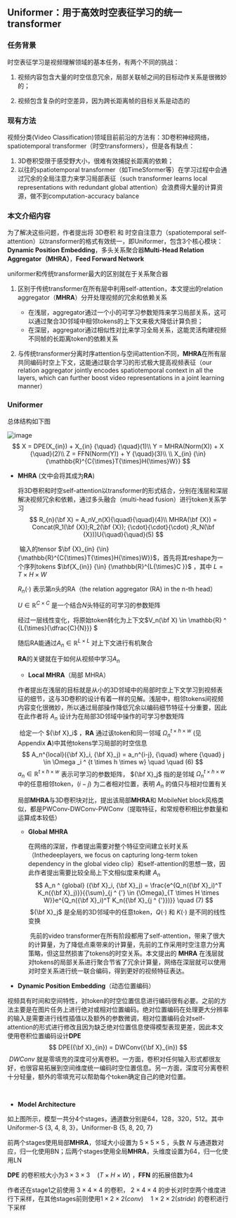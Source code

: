 ## **Uniformer：用于高效时空表征学习的统一transformer**



### **任务背景**

时空表征学习是视频理解领域的基本任务，有两个不同的挑战：

1. 视频内容包含大量的时空信息冗余，局部关联帧之间的目标动作关系是很微妙的；

2. 视频包含复杂的时空差异，因为跨长距离帧的目标关系是动态的



### **现有方法**

视频分类(Video Classification)领域目前前沿的方法有：3D卷积神经网络，spatiotemporal transformer（时空transformers），但是各有缺点：

1. 3D卷积受限于感受野大小，很难有效捕捉长距离的依赖；
2. 以往的spatiotemporal transformer（如TimeSformer等）在学习过程中会通过冗余的全局注意力来学习局部表征（such transformer learns local representations with redundant global attention）会浪费得大量的计算资源，做不到computation-accuracy balance



### **本文介绍内容**

为了解决这些问题，作者提出将 3D卷积 和 时空自注意力（spatiotemporal self-attention）以transformer的格式有效统一，即Uniformer，包含3个核心模块：**Dynamic Position Embedding**，多头关系聚合器**Multi-Head Relation Aggregator（MHRA）**，**Feed Forward Network**



uniformer和传统transformer最大的区别就在于关系聚合器

1. 区别于传统transformer在所有层中利用self-attention，本文提出的relation aggregator（**MHRA**）分开处理视频的冗余和依赖关系
   - 在浅层，aggregator通过一个小的可学习参数矩阵来学习局部关系，这可以通过聚合3D邻域中相邻tokens的上下文来极大降低计算负担；
   - 在深层，aggregator通过相似性对比来学习全局关系，这能灵活构建视频不同帧的长距离token的依赖关系

2. 与传统transformer分离时序attention与空间attention不同，**MHRA**在所有层共同编码时空上下文，这能通过联合学习的形式极大提高视频表征（our relation aggregator jointly encodes spatiotemporal context in all the layers, which can further boost video representations in a joint learning manner）



### **Uniformer**

总体结构如下图

![image](/assets/overall_architecture_of_uniformer.jpg)
$$
X = DPE(X_{in}) + X_{in} {\quad} {\quad}(1)\\
Y = MHRA(Norm(X)) + X  {\quad}(2)\\
Z = FFN(Norm(Y)) + Y  {\quad}(3)\\ \\
X_{in} {\in} {\mathbb{R}^{C{\times}T{\times}H{\times}W}}
$$

- **MHRA**  (文中会将其成为**RA**)

  ​		将3D卷积和时空self-attention以transformer的形式结合，分别在浅层和深层解决视频冗余和依赖，通过多头融合（multi-head fusion）进行token关系学习
  $$
  R_{n}(\bf X) = A_nV_n(X){\quad}{\quad}(4)\\
  MHRA(\bf {X}) = Concat(R_1(\bf {X});R_2(\bf {X}); {\cdot}{\cdot}{\cdot} ;R_N(\bf {X}))U{\quad}{\quad}(5)
  $$
  

  ​		输入的tensor $\bf {X}_{in} {\in} {\mathbb{R}^{C{\times}T{\times}H{\times}W}}$，首先将其reshape为一个序列tokens $\bf{X_{in}} {\in} {\mathbb{R}^{L{\times}C }}$ ，其中 $L = T \times H \times W$

  

  $R_n({\cdot})$ 表示第$n$头的RA（the relation aggregator (RA) in the n-th head）

  $U {\in} \mathbb{R} ^ {C \times C}$ 是一个结合$N$头特征的可学习的参数矩阵

  经过一层线性变化，将原始token转化为上下文$V_n(\bf X) \in \mathbb{R} ^ {L{\times}{\dfrac{C}{N}}} $

  随后RA能通过$A_n \in \mathbb{R}^{L{\times}L}$ 对上下文进行有机聚合

  **RA**的关键就在于如何从视频中学习$A_n$

  

  - **Local MHRA**（局部 MHRA）

  ​        作者提出在浅层的目标就是从小的3D邻域中的局部时空上下文学习到视频表征的细节，这与3D卷积的设计有着一样的见解。浅层中，相邻tokens间视频内容变化很微妙，所以通过局部操作降低冗余以编码细节特征十分重要，因此在此作者将 $A_n$ 设计为在局部3D邻域中操作的可学习参数矩阵

  ​		给定一个 ${\bf X}_i$ ，**RA** 通过该token和同一邻域 $\Omega{_n}^{t \times h \times w}$ (见Appendix **A**)中其他tokens学习局部的时空信息
  $$
  A_n^{local}({\bf X}_i, {\bf X}_j) = a_n^{i-j}, {\quad} where {\quad} j \in \Omega _i ^ {t \times h \times w} \quad \quad (6)
  $$
  $a_n \in \mathbb{R} ^ {t \times h \times w}$ 表示可学习的参数矩阵， ${\bf X}_j$ 指的是邻域 $\Omega{_n}^{t \times h \times w}$ 中的任意相邻token，$(i - j)$ 为二者相对位置，表明 $A_n$ 的值只与相对位置有关 

  

  局部**MHRA**与3D卷积块对比，提出该局部**MHRA**和 MobileNet block风格类似，都是PWConv-DWConv-PWConv（提取特征，和常规卷积相比参数量和运算成本较低）

  

  - **Global MHRA**
  
    ​		在网络的深层，作者提出需要对整个特征空间建立长时关系（Inthedeeplayers, we focus on capturing long-term token dependency in the global video clip）和self-attention的思想一致，因此作者提出需要比较全局上下文相似度来构建 $A_n$
    $$
    A_n ^ {global} ({\bf X}_i, {\bf X}_j) = \frac{e^{Q_n({\bf X}_i)^T K_n({\bf X}_j)}}{{\sum}_{j ^ {'} \in {\Omega}_{T \times H \times W}}e^{Q_n({\bf X}_i)^T K_n({\bf X}_{j ^ {'}})}} \quad (7)
    $$
    ​		${\bf X}_j$ 是全局的3D邻域中的任意token，$Q(\cdot)$ 和 $K(\cdot)$  是不同的线性变换
  
    
  
    ​		先前的video transformer在所有阶段都用了self-attention，带来了很大的计算量，为了降低点乘带来的计算量，先前的工作采用时空注意力分离策略，但这显然损害了tokens的时空关系。本文提出的 **MHRA** 在浅层就对tokens的局部关系进行聚合节省了冗余计算量，网络在深层就可以使用对时空关系进行统一联合编码，得到更好的视频特征表达。
    
    
  
- **Dynamic Position Embedding**（动态位置编码）

​		视频具有时间和空间特性，对token的时空位置信息进行编码很有必要。之前的方法主要是在图片任务上进行绝对或相对位置编码。绝对位置编码在处理更大分辨率的输入是需要进行线性插值以及额外的参数微调，相对位置编码会对self-attention的形式进行修改且因为缺乏绝对位置信息使得模型表现更差，因此本文使用卷积位置编码设计**DPE**
$$
DPE({\bf X}_{in}) = DWConv({\bf X}_{in})
$$
​		$DWConv$ 就是零填充的深度可分离卷积。一方面，卷积对任何输入形式都很友好，也很容易拓展到空间维度统一编码时空位置信息。另一方面，深度可分离卷积十分轻量，额外的零填充可以帮助每个token确定自己的绝对位置。

​		

- **Model Architecture**

如上图所示，模型一共分4个stages，通道数分别是64，128，320，512。其中Uniformer-S {3, 4, 8, 3}，Uniformer-B {5, 8, 20, 7}

前两个stages使用局部**MHRA**，邻域大小设置为 $5 \times 5 \times 5$ ，头数 $N$ 与通道数对应，归一化使用BN；后两个stages使用全局**MHRA**，头维度设置为64，归一化使用LN

**DPE** 的卷积核大小为$3 \times 3 \times 3 \quad (T \times H \times W)$ ，**FFN** 的拓展倍数为4

作者还在stage1之前使用 $3 \times 4 \times 4$ 的卷积， $2 \times 4 \times 4$ 的步长对时空两个维度进行下采样，在其他stages前则使用$1 \times 2 \times 2 (conv) \quad 1 \times 2 \times 2 (stride)$ 的卷积进行下采样





